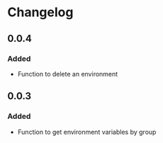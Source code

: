 # Changelog

## 0.0.4
### Added
- Function to delete an environment

## 0.0.3
### Added
- Function to get environment variables by group
